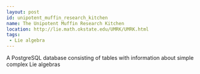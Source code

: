 ```yaml
---
layout: post
id: unipotent_muffin_research_kitchen
name: The Unipotent Muffin Research Kitchen
location: http://lie.math.okstate.edu/UMRK/UMRK.html
tags:
 - Lie algebra
---
```


A PostgreSQL database consisting of tables with information about simple complex Lie algebras
